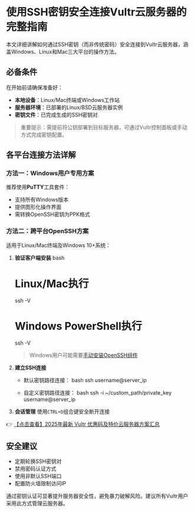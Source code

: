 # 使用SSH密钥安全连接Vultr云服务器的完整指南

本文详细讲解如何通过SSH密钥（而非传统密码）安全连接到Vultr云服务器，涵盖Windows、Linux和Mac三大平台的操作方法。

## 必备条件
在开始前请确保准备好：
- **本地设备**：Linux/Mac终端或Windows工作站
- **服务器环境**：已部署的Linux/BSD云服务器实例
- **密钥文件**：已完成生成的SSH密钥对

> 重要提示：需提前将公钥部署到目标服务器，可通过Vultr控制面板或手动方式完成密钥配置。

## 各平台连接方法详解

### 方法一：Windows用户专用方案
推荐使用**PuTTY**工具套件：
- 支持所有Windows版本
- 提供图形化操作界面
- 需转换OpenSSH密钥为PPK格式

### 方法二：跨平台OpenSSH方案
适用于Linux/Mac终端及Windows 10+系统：

1. **验证客户端安装**
   bash
   # Linux/Mac执行
   ssh -V
   # Windows PowerShell执行
   ssh -V
   
   > Windows用户可能需要[手动安装OpenSSH组件](https://bit.ly/VuLtr)

2. **建立SSH连接**
   - 默认密钥路径连接：
     bash
     ssh username@server_ip
     
   - 自定义密钥路径连接：
     bash
     ssh -i ~/custom_path/private_key username@server_ip
     

3. **会话管理**
   使用`CTRL+D`组合键安全断开连接

👉 [【点击查看】2025年最新 Vultr 优惠码及特价云服务器方案汇总](https://bit.ly/VuLtr)

## 安全建议
- 定期轮换SSH密钥对
- 禁用密码认证方式
- 使用非默认SSH端口
- 配置防火墙限制访问IP

通过密钥认证可显著提升服务器安全性，避免暴力破解风险。建议所有Vultr用户采用此方式管理云服务器。